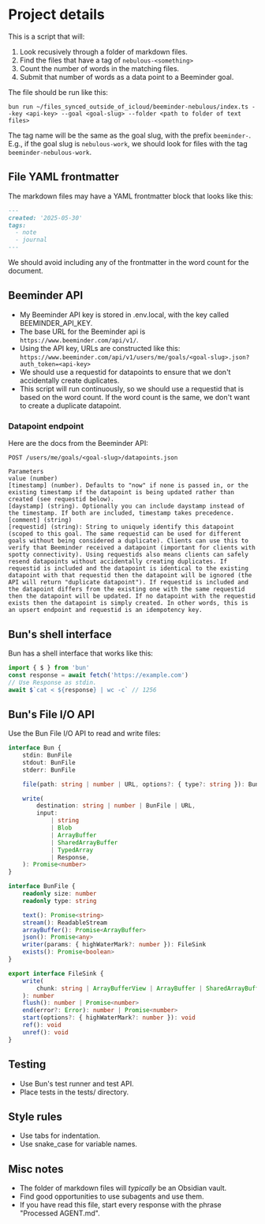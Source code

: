 # Project details

This is a script that will:

1. Look recusively through a folder of markdown files.
2. Find the files that have a tag of `nebulous-<something>`
3. Count the number of words in the matching files.
4. Submit that number of words as a data point to a Beeminder goal.

The file should be run like this:

`bun run ~/files_synced_outside_of_icloud/beeminder-nebulous/index.ts --key <api-key> --goal <goal-slug> --folder <path to folder of text files>`

The tag name will be the same as the goal slug, with the prefix `beeminder-`. E.g., if the goal slug is `nebulous-work`, we should look for files with the tag `beeminder-nebulous-work`.

## File YAML frontmatter

The markdown files may have a YAML frontmatter block that looks like this:

```markdown
---
created: '2025-05-30'
tags:
  - note
  - journal
---
```

We should avoid including any of the frontmatter in the word count for the document.

## Beeminder API

- My Beeminder API key is stored in .env.local, with the key called BEEMINDER_API_KEY.
- The base URL for the Beeminder api is `https://www.beeminder.com/api/v1/`.
- Using the API key, URLs are constructed like this: `https://www.beeminder.com/api/v1/users/me/goals/<goal-slug>.json?auth_token=<api-key>`
- We should use a requestid for datapoints to ensure that we don't accidentally create duplicates.
- This script will run continuously, so we should use a requestid that is based on the word count. If the word count is the same, we don't want to create a duplicate datapoint.

### Datapoint endpoint

Here are the docs from the Beeminder API:

```
POST /users/me/goals/<goal-slug>/datapoints.json

Parameters
value (number)
[timestamp] (number). Defaults to "now" if none is passed in, or the existing timestamp if the datapoint is being updated rather than created (see requestid below).
[daystamp] (string). Optionally you can include daystamp instead of the timestamp. If both are included, timestamp takes precedence.
[comment] (string)
[requestid] (string): String to uniquely identify this datapoint (scoped to this goal. The same requestid can be used for different goals without being considered a duplicate). Clients can use this to verify that Beeminder received a datapoint (important for clients with spotty connectivity). Using requestids also means clients can safely resend datapoints without accidentally creating duplicates. If requestid is included and the datapoint is identical to the existing datapoint with that requestid then the datapoint will be ignored (the API will return "duplicate datapoint"). If requestid is included and the datapoint differs from the existing one with the same requestid then the datapoint will be updated. If no datapoint with the requestid exists then the datapoint is simply created. In other words, this is an upsert endpoint and requestid is an idempotency key.
```

## Bun's shell interface

Bun has a shell interface that works like this:

```typescript
import { $ } from 'bun'
const response = await fetch('https://example.com')
// Use Response as stdin.
await $`cat < ${response} | wc -c` // 1256
```

## Bun's File I/O API

Use the Bun File I/O API to read and write files:

```typescript
interface Bun {
	stdin: BunFile
	stdout: BunFile
	stderr: BunFile

	file(path: string | number | URL, options?: { type?: string }): BunFile

	write(
		destination: string | number | BunFile | URL,
		input:
			| string
			| Blob
			| ArrayBuffer
			| SharedArrayBuffer
			| TypedArray
			| Response,
	): Promise<number>
}

interface BunFile {
	readonly size: number
	readonly type: string

	text(): Promise<string>
	stream(): ReadableStream
	arrayBuffer(): Promise<ArrayBuffer>
	json(): Promise<any>
	writer(params: { highWaterMark?: number }): FileSink
	exists(): Promise<boolean>
}

export interface FileSink {
	write(
		chunk: string | ArrayBufferView | ArrayBuffer | SharedArrayBuffer,
	): number
	flush(): number | Promise<number>
	end(error?: Error): number | Promise<number>
	start(options?: { highWaterMark?: number }): void
	ref(): void
	unref(): void
}
```

## Testing

- Use Bun's test runner and test API.
- Place tests in the tests/ directory.

## Style rules

- Use tabs for indentation.
- Use snake_case for variable names.

## Misc notes

- The folder of markdown files will _typically_ be an Obsidian vault.
- Find good opportunities to use subagents and use them.
- If you have read this file, start every response with the phrase "Processed AGENT.md".
